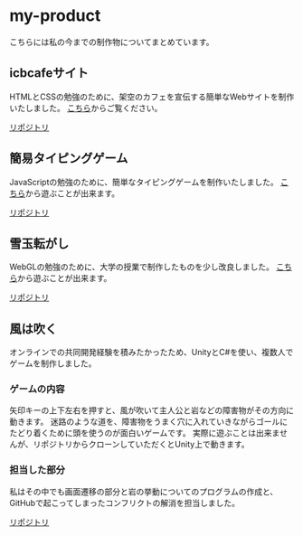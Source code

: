 # my-product

こちらには私の今までの制作物についてまとめています。

## icbcafeサイト
HTMLとCSSの勉強のために、架空のカフェを宣伝する簡単なWebサイトを制作いたしました。
[こちら](https://chamcham10324.github.io/icbcafe.github.io/)からご覧ください。

[リポジトリ](https://github.com/chamcham10324/icbcafe.github.io)

## 簡易タイピングゲーム
JavaScriptの勉強のために、簡単なタイピングゲームを制作いたしました。
[こちら](https://chamcham10324.github.io/typingTrialJS/)から遊ぶことが出来ます。

[リポジトリ](https://github.com/chamcham10324/typingTrialJS)

## 雪玉転がし
WebGLの勉強のために、大学の授業で制作したものを少し改良しました。
[こちら](https://chamcham10324.github.io/rolling-snowball/)から遊ぶことが出来ます。

[リポジトリ](https://github.com/chamcham10324/rolling-snowball)

## 風は吹く
オンラインでの共同開発経験を積みたかったため、UnityとC#を使い、複数人でゲームを制作しました。

### ゲームの内容
矢印キーの上下左右を押すと、風が吹いて主人公と岩などの障害物がその方向に動きます。
迷路のような道を、障害物をうまく穴に入れていきながらゴールにたどり着くために頭を使うのが面白いゲームです。
実際に遊ぶことは出来ませんが、リポジトリからクローンしていただくとUnity上で動きます。

### 担当した部分
私はその中でも画面遷移の部分と岩の挙動についてのプログラムの作成と、GitHubで起こってしまったコンフリクトの解消を担当しました。

[リポジトリ](https://github.com/chamcham10324/RigOnlineHackathon-TeamE)
